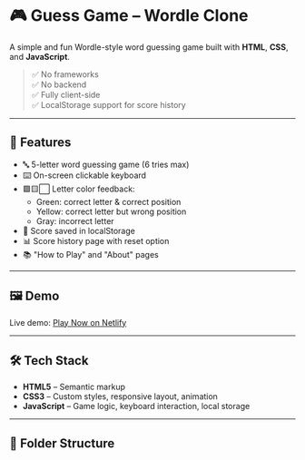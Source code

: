 # 🎮 Guess Game – Wordle Clone

A simple and fun Wordle-style word guessing game built with **HTML**, **CSS**, and **JavaScript**.  

> ✅ No frameworks  
> ✅ No backend  
> ✅ Fully client-side  
> ✅ LocalStorage support for score history

---

## 🚀 Features

- 🔤 5-letter word guessing game (6 tries max)
- ⌨️ On-screen clickable keyboard
- 🟩🟨⬜ Letter color feedback:
  - Green: correct letter & correct position
  - Yellow: correct letter but wrong position
  - Gray: incorrect letter
- 💾 Score saved in localStorage
- 📊 Score history page with reset option
- 📚 "How to Play" and "About" pages

---

## 🖼️ Demo

Live demo: [Play Now on Netlify]([https://guess-game-lasha-abramishvili.netlify.app/])

---

## 🛠️ Tech Stack

- **HTML5** – Semantic markup
- **CSS3** – Custom styles, responsive layout, animation
- **JavaScript** – Game logic, keyboard interaction, local storage

---

## 📁 Folder Structure

